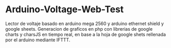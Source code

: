 # Arduino-Voltage-Web-Test
Lector de voltaje basado en arduino mega 2560 y arduino ethernet shield y google sheets.
Generacion de graficos en php con librerias de google charts y charsJS en tiempo real, en base a la hoja de google shets rellenada por el arduino mediante IFTTT.
